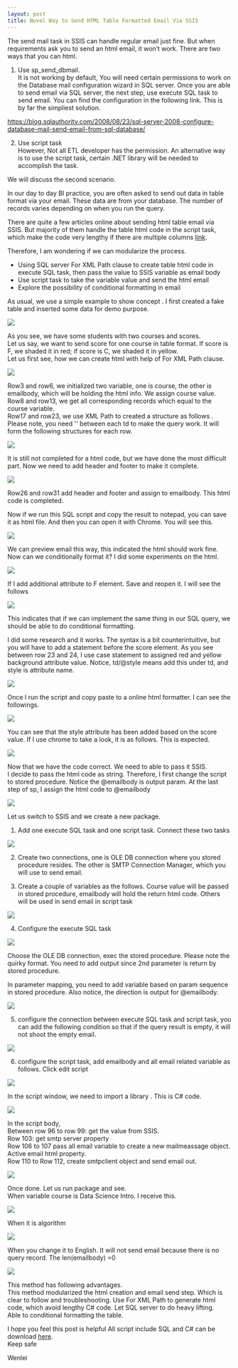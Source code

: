 ```yaml
---
layout: post
title: Novel Way to Send HTML Table Formatted Email Via SSIS
---
```


The send mail task in SSIS can handle regular email just fine.  But when requirements ask you to send an html email, it won’t work. 
There are two ways that you can html.  
1. Use sp_send_dbmail.   
It is not working by default, You will need certain permissions to work on the Database mail configuration wizard  in SQL server.  Once you are able to send email via SQL server, the next step,  use execute SQL task to send email. You can find the configuration in the following link. This is by far the simpliest solution.  

<https://blog.sqlauthority.com/2008/08/23/sql-server-2008-configure-database-mail-send-email-from-sql-database/>

2. Use script task  
However, Not all ETL developer has the permission. An alternative way is to use the script task, certain .NET library will be needed to accomplish the task.

We will discuss the second scenario.  

In our day to day BI practice,  you are often asked to send out data in table format via your email.  These data are from your database. The number of records varies depending on when you run the query. 

There are quite a few articles online about sending html table email via SSIS.  But majority of them handle the table html code in the script task, which make the code very lengthy if there are multiple columns [link](https://social.msdn.microsoft.com/Forums/sqlserver/en-US/effa3050-6b40-4157-b299-ea6fdb39d9b7/html-table-formatted-email-using-ssis-script-task?forum=sqlintegrationservices).  

Therefore, I am wondering if we can modularize the process. 
*	Using SQL server For XML Path clause to create table html code in execute SQL task, then pass the value to SSIS variable as email body  
* Use script task to take the variable value and send the html email  
* Explore the possibility of conditional formatting in email  

As usual, we use a simple example to show concept .
I first created a fake table  and inserted some data for demo purpose. 

<img src="/images/blog35/table_prep.PNG">   
          
As you see,  we have some students with two courses and scores.   
Let us say, we want to send score for one course in table format.  If score is F, we shaded it in red; if score is C, we shaded it in yellow.  
Let us first see, how we can create html with help of For XML Path clause.  

<img src="/images/blog35/code_analysis_sc1.PNG">  
          
Row3 and row6, we initialized two variable,  one is course, the other is emailbody, which will be holding the html info.  We assign course value.  
Row8 and row13, we get all corresponding records which equal to the course variable.  
Row17 and row23,  we use XML Path to created a structure as follows .  Please note, you need '' between each  td to make the query work. It will form the following structures for each row.    

<img src="/images/blog35/html_structure.PNG">

It is still not completed for a html code, but we have done the most difficult part.  Now we need to add header and footer to make it complete.  

<img src="/images/blog35/code_analysis_sc2.PNG">    

Row26 and row31 add header and footer and assign to emailbody. This html code is completed.  

Now if we run this SQL script and copy the result to notepad, you can save it as html file. And then you can open it with Chrome. You will see this.  

<img src="/images/blog35/open_by_chrome.PNG">   

We can preview email this way, this indicated the html should work fine.  Now can we conditionally format it?  I did some experiments on the html.  

<img src="/images/blog35/conditional_formatting_red1.PNG">   

If I add additional attribute to F element.  Save and reopen it. I will see the follows  

<img src="/images/blog35/conditional_formatting_red2.PNG"> 

This indicates that if we can implement the same thing  in our SQL query, we should be able to do conditional formatting. 

I did some research and it works. The syntax is a bit counterintuitive, but you will have to add a statement before the score element. As you see between row 23 and 24, I use case statement to assigned red and yellow  background attribute value.  Notice, td/@style  means add this under td, and style is attribute name.  

<img src="/images/blog35/conditional_formatting.PNG">  

Once I run the script and copy paste to a online html formatter.  I can see the followings.  

<img src="/images/blog35/check_html.PNG">  

You can see that the style attribute has been added based on the score value. If I use chrome to take a look, it is as follows.  This is expected.  

<img src="/images/blog35/conditional_formatting_red3.PNG">  

Now that we have the code correct.  We need to able to pass it SSIS.  
I decide to pass the html code as string. Therefore, I first change the script to stored procedure. Notice the @emailbody is output param.  At the last step of sp, I assign the html code to @emailbody  

<img src="/images/blog35/create_sp.PNG">  

Let us switch to SSIS and we create a new package. 

1. Add one execute SQL task and one script task. Connect these two tasks 

<img src="/images/blog35/SSIS_setup.PNG">  

2. Create two connections,  one is OLE DB connection where you stored procedure resides. The other is SMTP Connection Manager, which you will use to send email.  

3. Create a couple of variables as the follows.  Course value will be passed in stored procedure, emailbody will hold the return html code.  Others will be used in send email in script task  

<img src="/images/blog35/SSIS_variable.PNG">   

4. Configure the execute SQL task

<img src="/images/blog35/execute_sql_setting1.PNG">  

Choose the OLE DB connection, exec the stored procedure.  Please note the quirky format. You need to add output since 2nd parameter is return by stored procedure.  

In parameter mapping,  you need to add variable based on param sequence in stored procedure. Also notice, the direction is output for @emailbody.  

<img src="/images/blog35/execute_sql_setting2.PNG">  

5. configure the connection between execute SQL task and script task, you can add the following condition so that if the query result is empty, it will not shoot the empty email. 

<img src="/images/blog35/prevent_empty_email.PNG">  

6. configure the script task, add emailbody and all email related variable as follows. Click edit script

<img src="/images/blog35/script_setting1.PNG">  

In the script window,  we need to import a  library .  This is C# code.

<img src="/images/blog35/add_library.PNG">  

In the script body,   
Between row 96 to row 99: get the value from SSIS.  
Row 103: get smtp server property  
Row 106 to 107  pass all email variable to create a new mailmeassage object. Active email html property.  
Row 110 to Row 112, create smtpclient object and send email out.

<img src="/images/blog35/script_setting2.PNG">  

Once done. Let us run package and see.  
When variable course is Data Science Intro.  I receive this.  

<img src="/images/blog35/email.PNG">  

When it is algorithm   

<img src="/images/blog35/email2.PNG">  

When you change it to English. It will not send email because there is no query record. The len(emailbody) =0  

<img src="/images/blog35/email3.PNG">  

This method has following advantages.   
This method modularized the html creation and email send step. Which is clear to follow and troubleshooting. 
Use For XML Path to generate html code, which avoid lengthy C#  code.  Let SQL server to do heavy lifting.   
Able to conditional formatting the table.   

I hope you feel this post is helpful
All script include SQL and C# can be download <a href="/Files/blog35_code.zip">here</a>.  
Keep safe

Wenlei
